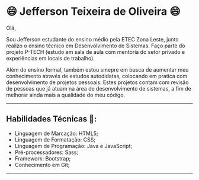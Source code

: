 # :smile: Jefferson Teixeira de Oliveira :smile:

Olá,

Sou Jefferson estudante do ensino médio pela ETEC Zona Leste, junto realizo o ensino técnico em Desenvolvimento de Sistemas. Faço parte do projeto P-TECH (estudo em sala de aula com mentoria do setor privado e experiências em locais de trabalho).

Além do ensino formal, também estou smepre em busca de aumentar meu conhecimento através de estudos autodidatas, colocando em pratica com desenvolvimento de projetos pessoais. Estes projetos contam com revisão de pessoas que já atuam na área de desenvolvimento de sistemas, a fim de melhorar ainda mais a qualidade do meu código.

------------


## Habilidades Técnicas 🤔:
- Linguagem de Marcação: HTML5;
- Linguagem de Formatação: CSS;
- Linguagem de Programação: Java e JavaScript;
- Pré-processadores: Sass;
- Framework: Bootstrap;
- Conhecimento em Git;

------------
